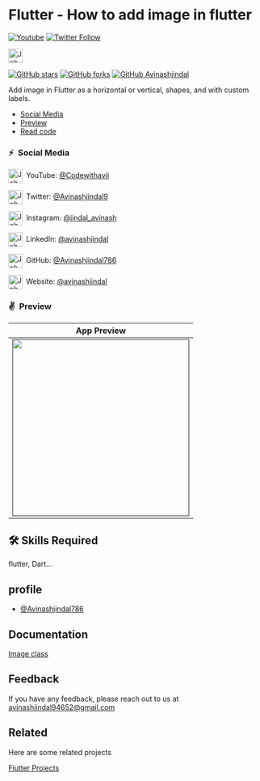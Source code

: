 # Flutter - How to add image in flutter
[![Youtube](https://img.shields.io/static/v1?label=avinashjindal&message=Portfolio&logo=Portfolio&color=FF0000&style=for-the-badge)][newsletter]
[![Twitter Follow](https://img.shields.io/twitter/follow/JohannesMilke?color=1DA1F2&label=Followers&logo=twitter&style=for-the-badge)][twitter]

   
[<img alt="JohannesMilke | Sponsor" height="28px" src="https://firebasestorage.googleapis.com/v0/b/web-johannesmilke.appspot.com/o/other%2Fsocial%2Fsponsorme.png?alt=media" />][sponsor]
    
[![GitHub stars](https://img.shields.io/github/stars/JohannesMilke/slider_example.svg?style=social&label=Star)](https://github.com/avinashjindal786/how_to_upload_image_in_flutter)
[![GitHub forks](https://img.shields.io/github/forks/JohannesMilke/slider_example.svg?style=social&label=Fork)](https://github.com/avinashjindal786/how_to_upload_image_in_flutter)
[![GitHub Avinashjindal](https://img.shields.io/github/followers/JohannesMilke?label=follow&style=social)](https://github.com/avinashjindal786)

Add image in Flutter as a horizontal or vertical, shapes, and with custom labels.

- [Social Media](#social-media)
- [Preview](#preview)
- [Read code](#watch-video)

### ⚡&ensp;Social Media

[<img align="center" alt="JohannesMilke | YouTube" width="28px" src="https://firebasestorage.googleapis.com/v0/b/web-johannesmilke.appspot.com/o/other%2Fsocial%2Fyoutube.png?alt=media" />](https://www.youtube.com/JohannesMilke?sub_confirmation=1)&ensp;YouTube: [@Codewithavii](https://www.youtube.com/channel/UCHDLlMJB8ocl7dcVgDsjk4w)

[<img align="center" alt="JohannesMilke | Twitter" width="28px" src="https://firebasestorage.googleapis.com/v0/b/web-johannesmilke.appspot.com/o/other%2Fsocial%2Ftwitter.png?alt=media" />](https://twitter.com/intent/follow?original_referer=https%3A%2F%2Fgithub.com%2FJohannesMilke&screen_name=JohannesMilke)&ensp;Twitter: [@Avinashjindal9](https://twitter.com/AvinashJindal9?s=08)

[<img align="center" alt="JohannesMilke | Instagram" width="28px" src="https://firebasestorage.googleapis.com/v0/b/web-johannesmilke.appspot.com/o/other%2Fsocial%2Finstagram.png?alt=media" />](https://instagram.com/JohannesMilke)&ensp;Instagram: [@jindal_avinash](https://www.instagram.com/jindal_avinash?r=nametag)

[<img align="center" alt="JohannesMilke | LinkedIn" width="28px" src="https://firebasestorage.googleapis.com/v0/b/web-johannesmilke.appspot.com/o/other%2Fsocial%2Flinkedin.png?alt=media" />](https://linkedin.com/in/JohannesMilke)&ensp;LinkedIn: [@avinashjindal](https://www.linkedin.com/in/avinash-jindal-25b717189/)

[<img align="center" alt="JohannesMilke | GitHub" width="28px" src="https://firebasestorage.googleapis.com/v0/b/web-johannesmilke.appspot.com/o/other%2Fsocial%2Fgithub.png?alt=media" />](https://github.com/JohannesMilke)&ensp;GitHub: [@Avinashjindal786](https://github.com/avinashjindal786)



[<img align="center" alt="JohannesMilke | Website" width="28px" src="https://firebasestorage.googleapis.com/v0/b/web-johannesmilke.appspot.com/o/other%2Fsocial%2Fwebsite.png?alt=media" />](https://johannesmilke.com)&ensp;Website: [@avinashjindal](https://avinashjindal786.github.io/my_portfolio.github.io/#/)

### ✌&ensp;Preview

|              App Preview             
| :----------------------------------: 
| <a href="" target="_blank"><img src="https://user-images.githubusercontent.com/52163745/130329750-72991b3a-7827-4c11-9a55-20bd6e068d8c.png" width="350"></a> |


## 🛠 Skills Required
flutter, Dart...


## profile

- [@Avinashjindal786](https://github.com/avinashjindal786)


## Documentation

[Image class](https://api.flutter.dev/flutter/widgets/Image-class.html)

  

## Feedback

If you have any feedback, please reach out to us at avinashjindal94652@gmail.com


## Related

Here are some related projects

[Flutter Projects](https://github.com/avinashjindal786)
    


[twitter]: https://twitter.com/AvinashJindal9?s=08
[youtube]: https://www.youtube.com/channel/UCHDLlMJB8ocl7dcVgDsjk4w
[courses]: https://www.linkedin.com/in/avinash-jindal-25b717189/
[newsletter]: https://avinashjindal786.github.io/my_portfolio.github.io/#/
[sponsor]: https://github.com/avinashjindal786

